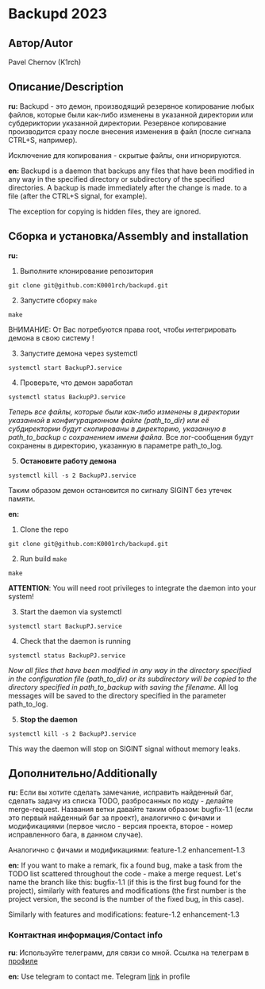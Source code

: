 # Backupd 2023

## Автор/Autor
Pavel Chernov (K1rch)

## Описание/Description
<b>ru:</b>
Backupd - это демон, производящий резервное копирование любых файлов, которые
были как-либо изменены в указанной директории или субдериктории указанной
директории. Резервное копирование производится сразу после внесения изменения
в файл (после сигнала CTRL+S, например).

Исключение для копирования - скрытые файлы, они игнорируются.

<b>en:</b>
Backupd is a daemon that backups any files that
have been modified in any way in the specified directory or subdirectory of the specified
directories. A backup is made immediately after the change is made.
to a file (after the CTRL+S signal, for example).

The exception for copying is hidden files, they are ignored.

## Сборка и установка/Assembly and installation

<b>ru:</b>
1. Выполните клонирование репозитория
```
git clone git@github.com:K0001rch/backupd.git
```

2. Запустите сборку `make`
```
make
```

ВНИМАНИЕ:
От Вас потребуются права root, чтобы интегрировать демона в свою систему !

3. Запустите демона через systemctl
```
systemctl start BackupPJ.service
```

4. Проверьте, что демон заработал
```
systemctl status BackupPJ.service
```

<i>
Теперь все файлы, которые были как-либо изменены в директории
указанной в конфигурационном файле (path_to_dir) или её субдиректории
будут скопированы в директорию, указанную в path_to_backup с
сохранением имени файла. 
</i>
Все лог-сообщения будут сохранены в директорию, указанную в параметре
path_to_log.

5. <b>Остановите работу демона</b>
```
systemctl kill -s 2 BackupPJ.service
```
Таким образом демон остановится по сигналу SIGINT без утечек памяти.

<b>en:</b>
1. Clone the repo
```
git clone git@github.com:K0001rch/backupd.git
```

2. Run build `make`
```
make
```

<b>ATTENTION</b>:
You will need root privileges to integrate the daemon into your system!

3. Start the daemon via systemctl
```
systemctl start BackupPJ.service
```

4. Check that the daemon is running
```
systemctl status BackupPJ.service
```

<i>
Now all files that have been modified in any way in the directory
specified in the configuration file (path_to_dir) or its subdirectory
will be copied to the directory specified in path_to_backup with
saving the filename.
</i>
All log messages will be saved to the directory specified in the parameter
path_to_log.

5. <b>Stop the daemon</b>
```
systemctl kill -s 2 BackupPJ.service
```
This way the daemon will stop on SIGINT signal without memory leaks.

## Дополнительно/Additionally
<b>ru:</b>
Если вы хотите сделать замечание, исправить найденный баг, сделать задачу из списка TODO, разбросанных по коду -
делайте merge-request. Названия ветки давайте таким образом:
bugfix-1.1 (если это первый найденный баг за проект), аналогично с фичами и модификациями (первое число - версия проекта, второе - номер исправленного бага, в данном случае).

Аналогично с фичами и модификациями:
feature-1.2
enhancement-1.3

<b>en:</b>
If you want to make a remark, fix a found bug, make a task from the TODO list scattered throughout the code -
make a merge request. Let's name the branch like this:
bugfix-1.1 (if this is the first bug found for the project), similarly with features and modifications (the first number is the project version, the second is the number of the fixed bug, in this case).

Similarly with features and modifications:
feature-1.2
enhancement-1.3

### Контактная информация/Contact info
<b>ru</b>:
Используйте телеграмм, для связи со мной. Ссылка на телеграм в <a href="https://github.com/K0001rch/K0001rch">профиле</a>

<b>en:</b>
Use telegram to contact me. Telegram <a href="https://github.com/K0001rch/K0001rch">link</a> in profile
